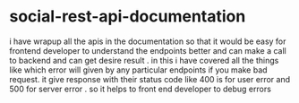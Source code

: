 # social-rest-api-documentation
i have wrapup all the apis in the documentation so that it would be easy for frontend developer to understand the endpoints better and can make a call to backend 
and can get desire result .
in this i have covered all the things like which error will given by any particular endpoints 
if you make bad request.
it give response with their status code like 400 is for user error and 500 for server error .
so it helps to front end developer to  debug errors

